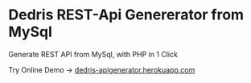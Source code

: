 # Dedris REST-Api Genererator from MySql

Generate REST API from MySql, with PHP in 1 Click

Try Online Demo -> <a href="https://dedris-apigenerator.herokuapp.com/" target="_blank">dedris-apigenerator.herokuapp.com</a>
